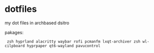 # dotfiles

my dot files in archbased dsitro

pakages:

```
 zsh hyprland alacritty waybar rofi pcmanfm lxqt-archiver zsh wl-cilpboard hyprpaper qt6-wayland pavucontrol 

```
